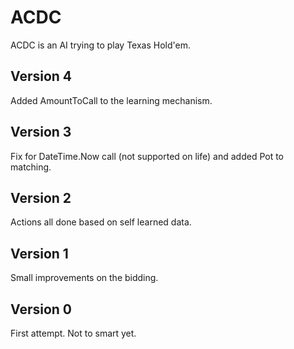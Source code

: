 ACDC
====

ACDC is an AI trying to play Texas Hold'em.

Version 4
---------
Added AmountToCall to the learning mechanism.

Version 3
---------
Fix for DateTime.Now call (not supported on life) and added Pot to matching.

Version 2
---------
Actions all done based on self learned data.

Version 1
---------
Small improvements on the bidding.

Version 0
---------
First attempt. Not to smart yet.